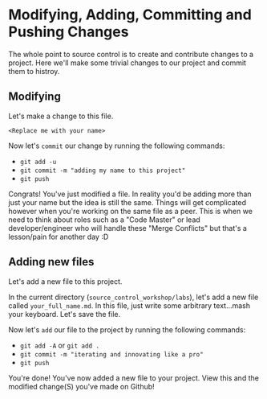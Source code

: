 # Modifying, Adding, Committing and Pushing Changes

The whole point to source control is to create and contribute changes to a project.  Here we'll make some trivial changes to our project and commit them to histroy.

## Modifying
Let's make a change to this file.

```<Replace me with your name>```

Now let's ```commit``` our change by running the following commands:

- ```git add -u```
- ```git commit -m "adding my name to this project"```
- ```git push```

Congrats! You've just modified a file.  In reality you'd be adding more than just your name but the idea is still the same.  Things will get complicated however when you're working on the same file as a peer. This is when we need to think about roles such as a "Code Master" or lead developer/engineer who will handle these "Merge Conflicts" but that's a lesson/pain for another day :D

## Adding new files
Let's add a new file to this project.

In the current directory (```source_control_workshop/labs```), let's add a new file called ```your_full_name.md```.  In this file, just write some arbitrary text...mash your keyboard.  Let's save the file.

Now let's ```add``` our file to the project by running the following commands: 

- ```git add -A``` or ```git add .```
- ```git commit -m "iterating and innovating like a pro"```
- ```git push```

You're done! You've now added a new file to your project.  View this and the modified change(S) you've made on Github!